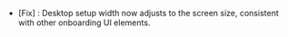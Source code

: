 - [Fix] : Desktop setup width now adjusts to the screen size, consistent with other onboarding UI elements.
